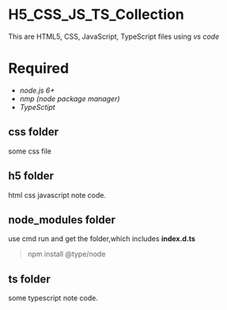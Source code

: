 # H5_CSS_JS_TS_Collection
This are HTML5, CSS, JavaScript, TypeScript files using *vs code*

# Required

* *node.js 6+*
* *nmp (node package manager)*
* *TypeSctipt*

## css folder

some css file

## h5 folder
html css javascript note code.

## node_modules folder
use cmd run and get the folder,which includes **index.d.ts**

> npm install @type/node

## ts folder
some typescript note code.





